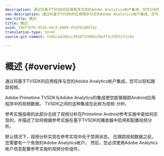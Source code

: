 ```yaml
---
description: 通过将基于TVSDK的应用程序与您的Adobe Analytics帐户集成，您可以轻松跟踪视频。
seo-description: 通过将基于TVSDK的应用程序与您的Adobe Analytics帐户集成，您可以轻松跟踪视频。
seo-title: 概述
title: 概述
uuid: 19ef7bf6-951b-44c5-b899-d14f6c8047a2
translation-type: tm+mt
source-git-commit: 31b6cad26bcc393d731080a70eff1c59551f1c8e

---
```



# 概述 {#overview}

通过将基于TVSDK的应用程序与您的Adobe Analytics帐户集成，您可以轻松跟踪视频。

Adobe Primetime TVSDK与Adobe Analytics的集成使您能够跟踪Android应用程序中的视频数据。 TVSDK之间的这种集成在此称为视频 *分析*。

参考实施指南的此部分总结了视频分析在Primetime Android参考实施中是如何实现的，并描述了如何根据参考实施在基于TVSDK的播放器中启用和配置视频分析。

默认情况下，视频分析实现在参考实现中处于禁用状态。 在跟踪视频数据之前，您需要有一个有效的Adobe Analytics帐户。 然后，您必须使用Adobe Analytics帐户信息配置参考实施的视频分析组件。

